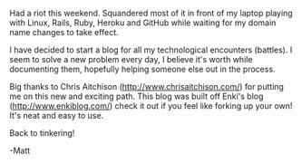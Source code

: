 Had a riot this weekend. Squandered most of it in front of my laptop playing with Linux, Rails, Ruby, Heroku and GitHub while waiting for my domain name changes to take effect.

I have decided to start a blog for all my technological encounters (battles). I seem to solve a new problem every day, I believe it's worth while documenting them, hopefully helping someone else out in the process.

Big thanks to Chris Aitchison (http://www.chrisaitchison.com/) for putting me on this new and exciting path. This blog was built off Enki's blog (http://www.enkiblog.com/) check it out if you feel like forking up your own! It's neat and easy to use.

Back to tinkering!

-Matt